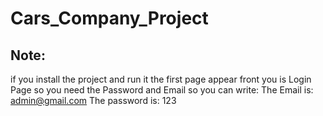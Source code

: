 # Cars_Company_Project

## Note:
if you install the project and run it the first page appear front you is Login Page so you need the Password and Email so you can write:
The Email is: admin@gmail.com
The password is: 123
